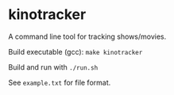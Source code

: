 # kinotracker
A command line tool for tracking shows/movies.

Build executable (gcc): `make kinotracker`

Build and run with `./run.sh`

See `example.txt` for file format.
